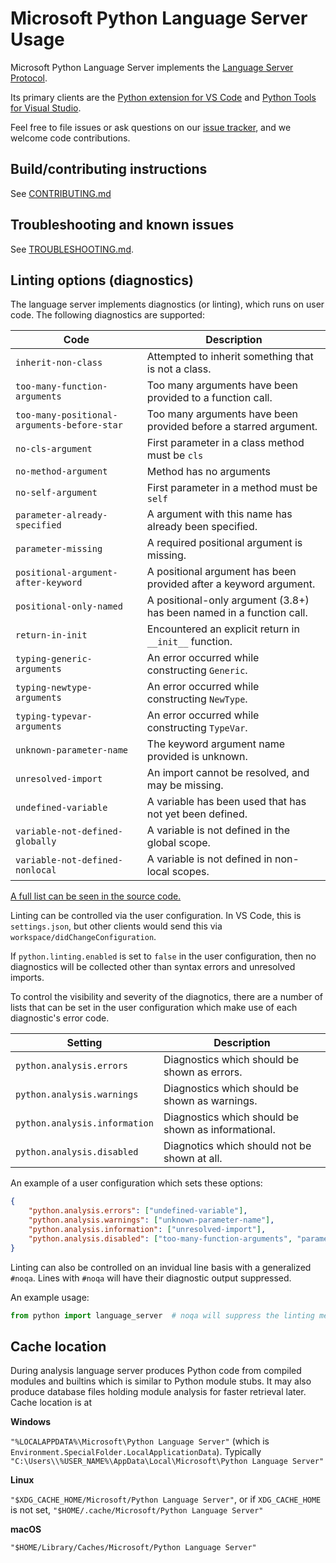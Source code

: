 # Microsoft Python Language Server Usage

Microsoft Python Language Server implements the [Language Server Protocol](https://microsoft.github.io/language-server-protocol/specification).

Its primary clients are the [Python extension for VS Code](https://github.com/Microsoft/vscode-python) and [Python Tools for Visual Studio](https://github.com/Microsoft/PTVS).

Feel free to file issues or ask questions on our [issue tracker](https://github.com/Microsoft/python-language-server/issues), and we welcome code contributions.


## Build/contributing instructions

See [CONTRIBUTING.md](CONTRIBUTING.md)


## Troubleshooting and known issues

See [TROUBLESHOOTING.md](TROUBLESHOOTING.md).


## Linting options (diagnostics)

The language server implements diagnostics (or linting), which runs on user code.
The following diagnostics are supported:

| Code | Description |
| - | - |
| `inherit-non-class` | Attempted to inherit something that is not a class. |
| `too-many-function-arguments` | Too many arguments have been provided to a function call. |
| `too-many-positional-arguments-before-star` | Too many arguments have been provided before a starred argument. |
| `no-cls-argument` | First parameter in a class method must be `cls` |
| `no-method-argument` | Method has no arguments
| `no-self-argument` | First parameter in a method must be `self`
| `parameter-already-specified` | A argument with this name has already been specified. |
| `parameter-missing` | A required positional argument is missing. |
| `positional-argument-after-keyword` | A positional argument has been provided after a keyword argument. |
| `positional-only-named` | A positional-only argument (3.8+) has been named in a function call. |
| `return-in-init` | Encountered an explicit return in `__init__` function. |
| `typing-generic-arguments` | An error occurred while constructing `Generic`. |
| `typing-newtype-arguments` | An error occurred while constructing `NewType`. |
| `typing-typevar-arguments` | An error occurred while constructing `TypeVar`. |
| `unknown-parameter-name` | The keyword argument name provided is unknown. |
| `unresolved-import` | An import cannot be resolved, and may be missing. |
| `undefined-variable` | A variable has been used that has not yet been defined. |
| `variable-not-defined-globally` | A variable is not defined in the global scope. |
| `variable-not-defined-nonlocal` | A variable is not defined in non-local scopes. |

[A full list can be seen in the source code.](src/Analysis/Ast/Impl/Diagnostics/ErrorCodes.cs)

Linting can be controlled via the user configuration. In VS Code, this is `settings.json`, but other
clients would send this via `workspace/didChangeConfiguration`.

If `python.linting.enabled` is set to `false` in the user configuration, then no diagnostics
will be collected other than syntax errors and unresolved imports.

To control the visibility and severity of the diagnotics, there are a number of lists
that can be set in the user configuration which make use of each diagnostic's error code.

| Setting | Description |
| - | - |
| `python.analysis.errors` | Diagnostics which should be shown as errors. |
| `python.analysis.warnings` | Diagnostics which should be shown as warnings. |
| `python.analysis.information` | Diagnostics which should be shown as informational. |
| `python.analysis.disabled` | Diagnotics which should not be shown at all. |

An example of a user configuration which sets these options:

```json
{
    "python.analysis.errors": ["undefined-variable"],
    "python.analysis.warnings": ["unknown-parameter-name"],
    "python.analysis.information": ["unresolved-import"],
    "python.analysis.disabled": ["too-many-function-arguments", "parameter-missing"],
}
```

Linting can also be controlled on an invidual line basis with a generalized `#noqa`. Lines with `#noqa` will have their diagnostic output suppressed.

An example usage:

```python
from python import language_server  # noqa will suppress the linting message for this line
```

## Cache location

During analysis language server produces Python code from compiled modules and builtins which is similar to Python module stubs.
It may also produce database files holding module analysis for faster retrieval later. Cache location is at

**Windows**

`"%LOCALAPPDATA%\Microsoft\Python Language Server"` (which is `Environment.SpecialFolder.LocalApplicationData`). Typically `"C:\Users\\%USER_NAME%\AppData\Local\Microsoft\Python Language Server"`

**Linux**

`"$XDG_CACHE_HOME/Microsoft/Python Language Server"`, or if `XDG_CACHE_HOME` is not set, `"$HOME/.cache/Microsoft/Python Language Server"`

**macOS**

`"$HOME/Library/Caches/Microsoft/Python Language Server"`
